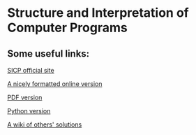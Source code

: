 Structure and Interpretation of Computer Programs
===

Some useful links:
---

[SICP official site](http://mitpress.mit.edu/sites/default/files/sicp/index.html)

[A nicely formatted online version](http://sarabander.github.io/sicp/html/index.xhtml)

[PDF version](https://github.com/sarabander/sicp-pdf)

[Python version](http://www-inst.eecs.berkeley.edu/~cs61a/sp12/book/)

[A wiki of others' solutions](http://community.schemewiki.org/?sicp-solutions)
